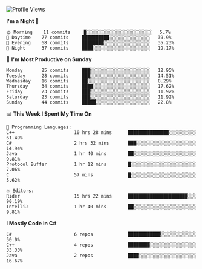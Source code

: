 <!--START_SECTION:waka-->
![Profile Views](http://img.shields.io/badge/Profile%20Views-0-blue)

**I'm a Night 🦉** 

```text
🌞 Morning    11 commits     █░░░░░░░░░░░░░░░░░░░░░░░░   5.7% 
🌆 Daytime    77 commits     ██████████░░░░░░░░░░░░░░░   39.9% 
🌃 Evening    68 commits     ████████░░░░░░░░░░░░░░░░░   35.23% 
🌙 Night      37 commits     ████░░░░░░░░░░░░░░░░░░░░░   19.17%

```
📅 **I'm Most Productive on Sunday** 

```text
Monday       25 commits     ███░░░░░░░░░░░░░░░░░░░░░░   12.95% 
Tuesday      28 commits     ███░░░░░░░░░░░░░░░░░░░░░░   14.51% 
Wednesday    16 commits     ██░░░░░░░░░░░░░░░░░░░░░░░   8.29% 
Thursday     34 commits     ████░░░░░░░░░░░░░░░░░░░░░   17.62% 
Friday       23 commits     ███░░░░░░░░░░░░░░░░░░░░░░   11.92% 
Saturday     23 commits     ███░░░░░░░░░░░░░░░░░░░░░░   11.92% 
Sunday       44 commits     █████░░░░░░░░░░░░░░░░░░░░   22.8%

```


📊 **This Week I Spent My Time On** 

```text
💬 Programming Languages: 
C++                      10 hrs 28 mins      ███████████████░░░░░░░░░░   61.49% 
C#                       2 hrs 32 mins       ███░░░░░░░░░░░░░░░░░░░░░░   14.94% 
Java                     1 hr 40 mins        ██░░░░░░░░░░░░░░░░░░░░░░░   9.81% 
Protocol Buffer          1 hr 12 mins        █░░░░░░░░░░░░░░░░░░░░░░░░   7.06% 
C                        57 mins             █░░░░░░░░░░░░░░░░░░░░░░░░   5.62%

🔥 Editors: 
Rider                    15 hrs 22 mins      ██████████████████████░░░   90.19% 
IntelliJ                 1 hr 40 mins        ██░░░░░░░░░░░░░░░░░░░░░░░   9.81%

```

**I Mostly Code in C#** 

```text
C#                       6 repos             ████████████░░░░░░░░░░░░░   50.0% 
C++                      4 repos             ████████░░░░░░░░░░░░░░░░░   33.33% 
Java                     2 repos             ████░░░░░░░░░░░░░░░░░░░░░   16.67%

```



<!--END_SECTION:waka-->
